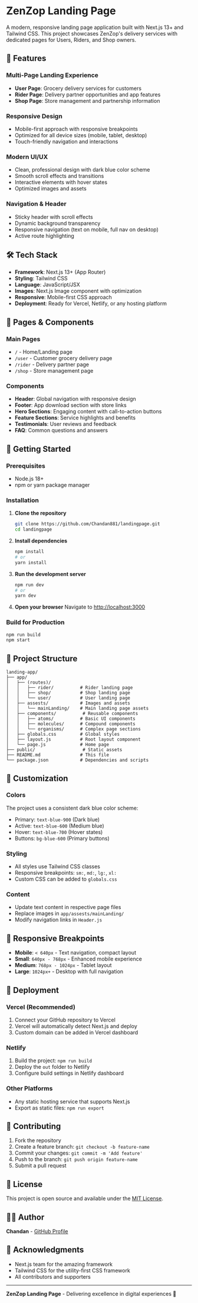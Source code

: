 # ZenZop Landing Page

A modern, responsive landing page application built with Next.js 13+ and Tailwind CSS. This project showcases ZenZop's delivery services with dedicated pages for Users, Riders, and Shop owners.

## 🚀 Features

### **Multi-Page Landing Experience**

- **User Page**: Grocery delivery services for customers
- **Rider Page**: Delivery partner opportunities and app features
- **Shop Page**: Store management and partnership information

### **Responsive Design**

- Mobile-first approach with responsive breakpoints
- Optimized for all device sizes (mobile, tablet, desktop)
- Touch-friendly navigation and interactions

### **Modern UI/UX**

- Clean, professional design with dark blue color scheme
- Smooth scroll effects and transitions
- Interactive elements with hover states
- Optimized images and assets

### **Navigation & Header**

- Sticky header with scroll effects
- Dynamic background transparency
- Responsive navigation (text on mobile, full nav on desktop)
- Active route highlighting

## 🛠️ Tech Stack

- **Framework**: Next.js 13+ (App Router)
- **Styling**: Tailwind CSS
- **Language**: JavaScript/JSX
- **Images**: Next.js Image component with optimization
- **Responsive**: Mobile-first CSS approach
- **Deployment**: Ready for Vercel, Netlify, or any hosting platform

## 📱 Pages & Components

### **Main Pages**

- `/` - Home/Landing page
- `/user` - Customer grocery delivery page
- `/rider` - Delivery partner page
- `/shop` - Store management page

### **Components**

- **Header**: Global navigation with responsive design
- **Footer**: App download section with store links
- **Hero Sections**: Engaging content with call-to-action buttons
- **Feature Sections**: Service highlights and benefits
- **Testimonials**: User reviews and feedback
- **FAQ**: Common questions and answers

## 🚀 Getting Started

### **Prerequisites**

- Node.js 18+
- npm or yarn package manager

### **Installation**

1. **Clone the repository**

   ```bash
   git clone https://github.com/Chandan881/landingpage.git
   cd landingpage
   ```

2. **Install dependencies**

   ```bash
   npm install
   # or
   yarn install
   ```

3. **Run the development server**

   ```bash
   npm run dev
   # or
   yarn dev
   ```

4. **Open your browser**
   Navigate to [http://localhost:3000](http://localhost:3000)

### **Build for Production**

```bash
npm run build
npm start
```

## 📁 Project Structure

```
landing-app/
├── app/
│   ├── (routes)/
│   │   ├── rider/          # Rider landing page
│   │   ├── shop/           # Shop landing page
│   │   └── user/           # User landing page
│   ├── assests/            # Images and assets
│   │   └── mainLanding/    # Main landing page assets
│   ├── components/          # Reusable components
│   │   ├── atoms/          # Basic UI components
│   │   ├── molecules/      # Compound components
│   │   └── organisms/      # Complex page sections
│   ├── globals.css         # Global styles
│   ├── layout.js           # Root layout component
│   └── page.js             # Home page
├── public/                  # Static assets
├── README.md               # This file
└── package.json            # Dependencies and scripts
```

## 🎨 Customization

### **Colors**

The project uses a consistent dark blue color scheme:

- Primary: `text-blue-900` (Dark blue)
- Active: `text-blue-600` (Medium blue)
- Hover: `text-blue-700` (Hover states)
- Buttons: `bg-blue-600` (Primary buttons)

### **Styling**

- All styles use Tailwind CSS classes
- Responsive breakpoints: `sm:`, `md:`, `lg:`, `xl:`
- Custom CSS can be added to `globals.css`

### **Content**

- Update text content in respective page files
- Replace images in `app/assests/mainLanding/`
- Modify navigation links in `Header.js`

## 📱 Responsive Breakpoints

- **Mobile**: `< 640px` - Text navigation, compact layout
- **Small**: `640px - 768px` - Enhanced mobile experience
- **Medium**: `768px - 1024px` - Tablet layout
- **Large**: `1024px+` - Desktop with full navigation

## 🚀 Deployment

### **Vercel (Recommended)**

1. Connect your GitHub repository to Vercel
2. Vercel will automatically detect Next.js and deploy
3. Custom domain can be added in Vercel dashboard

### **Netlify**

1. Build the project: `npm run build`
2. Deploy the `out` folder to Netlify
3. Configure build settings in Netlify dashboard

### **Other Platforms**

- Any static hosting service that supports Next.js
- Export as static files: `npm run export`

## 🤝 Contributing

1. Fork the repository
2. Create a feature branch: `git checkout -b feature-name`
3. Commit your changes: `git commit -m 'Add feature'`
4. Push to the branch: `git push origin feature-name`
5. Submit a pull request

## 📄 License

This project is open source and available under the [MIT License](LICENSE).

## 👨‍💻 Author

**Chandan** - [GitHub Profile](https://github.com/Chandan881)

## 🙏 Acknowledgments

- Next.js team for the amazing framework
- Tailwind CSS for the utility-first CSS framework
- All contributors and supporters

---

**ZenZop Landing Page** - Delivering excellence in digital experiences 🚀
